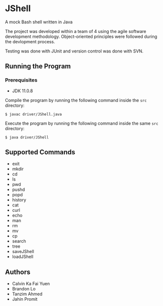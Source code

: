 # JShell
A mock Bash shell written in Java

The project was developed within a team of 4 using the agile software development methodology. Object-oriented principles were followed during the devlopment process.

Testing was done with JUnit and version control was done with SVN.


## Running the Program 
### Prerequisites 
- JDK 11.0.8

Compile the program by running the following command inside the `src` directory:
```
$ javac driver/JShell.java
```

Execute the program by running the following command inside the same `src` directory:
```
$ java driver/JShell
```

## Supported Commands
- exit
- mkdir
- cd
- ls
- pwd
- pushd
- popd
- history
- cat
- curl
- echo
- man
- rm
- mv
- cp
- search
- tree
- saveJShell
- loadJShell


## Authors
- Calvin Ka Fai Yuen
- Brandon Lo
- Tanzim Ahmed
- Jahin Promit
